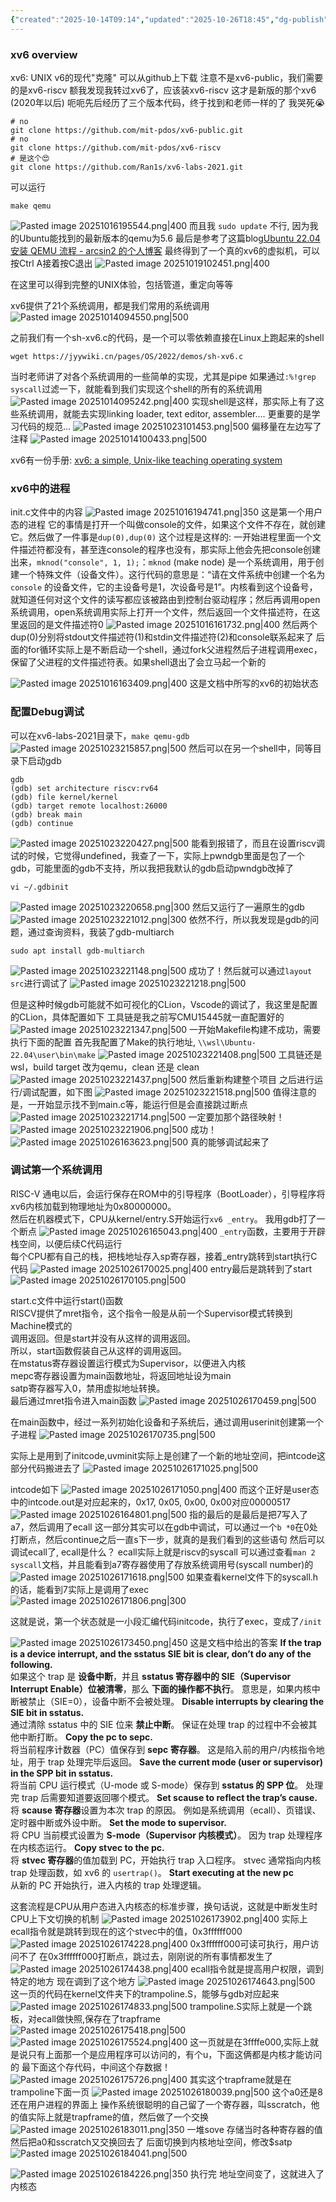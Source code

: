 ```yaml
---
{"created":"2025-10-14T09:14","updated":"2025-10-26T18:45","dg-publish":true,"permalink":"/Operating System/NJU OS Operating System Design and Implementation/Lecture 18 xv6代码导读/","dgPassFrontmatter":true,"noteIcon":""}
---
```


### xv6 overview
xv6: UNIX v6的现代"克隆"
可以从github上下载 注意不是xv6-public，我们需要的是xv6-riscv 额我发现我转过xv6了，应该装xv6-riscv 这才是新版的那个xv6 (2020年以后)
呃呃先后经历了三个版本代码，终于找到和老师一样的了 我哭死😭
```shell
# no
git clone https://github.com/mit-pdos/xv6-public.git
# no
git clone https://github.com/mit-pdos/xv6-riscv
# 是这个😍
git clone https://github.com/Ran1s/xv6-labs-2021.git
```

可以运行
```shell
make qemu
```

![Pasted image 20251016195544.png|400](/img/user/accessory/Pasted%20image%2020251016195544.png)
而且我 `sudo update` 不行, 因为我的Ubuntu能找到的最新版本的qemu为5.6
最后是参考了这篇blog[Ubuntu 22.04 安装 QEMU 流程 - arcsin2 的个人博客](https://arcsin2.cloud/2023/03/03/Ubuntu-22-04-%E5%AE%89%E8%A3%85-QEMU-%E6%B5%81%E7%A8%8B/)
最终得到了一个真的xv6的虚拟机，可以按Ctrl A接着按C退出
![Pasted image 20251019102451.png|400](/img/user/accessory/Pasted%20image%2020251019102451.png)

在这里可以得到完整的UNIX体验，包括管道，重定向等等

xv6提供了21个系统调用，都是我们常用的系统调用
![Pasted image 20251014094550.png|500](/img/user/accessory/Pasted%20image%2020251014094550.png)

之前我们有一个sh-xv6.c的代码，是一个可以零依赖直接在Linux上跑起来的shell
```shell
wget https://jyywiki.cn/pages/OS/2022/demos/sh-xv6.c
```
当时老师讲了对各个系统调用的一些简单的实现，尤其是pipe
如果通过`:%!grep syscall`过滤一下，就能看到我们实现这个shell的所有的系统调用
![Pasted image 20251014095242.png|400](/img/user/accessory/Pasted%20image%2020251014095242.png)
实现shell是这样，那实际上有了这些系统调用，就能去实现linking loader, text editor, assembler....
更重要的是学习代码的规范...
![Pasted image 20251023101453.png|500](/img/user/accessory/Pasted%20image%2020251023101453.png)
偏移量在左边写了注释
![Pasted image 20251014100433.png|500](/img/user/accessory/Pasted%20image%2020251014100433.png)

xv6有一份手册: [xv6: a simple, Unix-like teaching operating system](https://jyywiki.cn/pages/OS/manuals/xv6-riscv-rev2.pdf)

### xv6中的进程
init.c文件中的内容
![Pasted image 20251016194741.png|350](/img/user/accessory/Pasted%20image%2020251016194741.png)
这是第一个用户态的进程
它的事情是打开一个叫做console的文件，如果这个文件不存在，就创建它。然后做了一件事是`dup(0),dup(0)`
这个过程是这样的:
一开始进程里面一个文件描述符都没有，甚至连console的程序也没有，那实际上他会先把console创建出来，`mknod("console", 1, 1);`：`mknod` (make node) 是一个系统调用，用于创建一个特殊文件（设备文件）。这行代码的意思是：“请在文件系统中创建一个名为 `console` 的设备文件，它的主设备号是1，次设备号是1”。内核看到这个设备号，就知道任何对这个文件的读写都应该被路由到控制台驱动程序；然后再调用open系统调用，open系统调用实际上打开一个文件，然后返回一个文件描述符，在这里返回的是文件描述符0
![Pasted image 20251016161732.png|400](/img/user/accessory/Pasted%20image%2020251016161732.png)
然后两个dup(0)分别将stdout文件描述符(1)和stdin文件描述符(2)和console联系起来了
后面的for循环实际上是不断启动一个shell，通过fork父进程然后子进程调用exec，保留了父进程的文件描述符表。如果shell退出了会立马起一个新的

![Pasted image 20251016163409.png|400](/img/user/accessory/Pasted%20image%2020251016163409.png)
这是文档中所写的xv6的初始状态

### 配置Debug调试
可以在xv6-labs-2021目录下，`make qemu-gdb`
![Pasted image 20251023215857.png|500](/img/user/accessory/Pasted%20image%2020251023215857.png)
然后可以在另一个shell中，同等目录下启动gdb
```shell
gdb
(gdb) set architecture riscv:rv64
(gdb) file kernel/kernel
(gdb) target remote localhost:26000
(gdb) break main
(gdb) continue
```

![Pasted image 20251023220427.png|500](/img/user/accessory/Pasted%20image%2020251023220427.png)
能看到报错了，而且在设置riscv调试的时候，它觉得undefined，我查了一下，实际上pwndgb里面是包了一个gdb，可能里面的gdb不支持，所以我把我默认的gdb启动pwndgb改掉了
```shell
vi ~/.gdbinit
```
![Pasted image 20251023220658.png|300](/img/user/accessory/Pasted%20image%2020251023220658.png)
然后又运行了一遍原生的gdb
![Pasted image 20251023221012.png|300](/img/user/accessory/Pasted%20image%2020251023221012.png)
依然不行，所以我发现是gdb的问题，通过查询资料，我装了gdb-multiarch
```shell
sudo apt install gdb-multiarch
```

![Pasted image 20251023221148.png|500](/img/user/accessory/Pasted%20image%2020251023221148.png)
成功了！然后就可以通过`layout src`进行调试了
![Pasted image 20251023221218.png|500](/img/user/accessory/Pasted%20image%2020251023221218.png)

但是这种时候gdb可能就不如可视化的CLion，Vscode的调试了，我这里是配置的CLion，具体配置如下
工具链是我之前写CMU15445就一直配置好的
![Pasted image 20251023221347.png|500](/img/user/accessory/Pasted%20image%2020251023221347.png)
一开始Makefile构建不成功，需要执行下面的配置
首先我配置了Make的执行地址, `\\wsl\Ubuntu-22.04\user\bin\make`
![Pasted image 20251023221408.png|500](/img/user/accessory/Pasted%20image%2020251023221408.png)
工具链还是 wsl，build target 改为qemu，clean 还是 clean
![Pasted image 20251023221437.png|500](/img/user/accessory/Pasted%20image%2020251023221437.png)
然后重新构建整个项目
之后进行运行/调试配置，如下图
![Pasted image 20251023221518.png|500](/img/user/accessory/Pasted%20image%2020251023221518.png)
值得注意的是，一开始显示找不到main.c等，能运行但是会直接跳过断点
![Pasted image 20251023221714.png|500](/img/user/accessory/Pasted%20image%2020251023221714.png)
一定要加那个路径映射！
![Pasted image 20251023221906.png|500](/img/user/accessory/Pasted%20image%2020251023221906.png)
成功！
![Pasted image 20251026163623.png|500](/img/user/accessory/Pasted%20image%2020251026163623.png)
真的能够调试起来了
### 调试第一个系统调用
RISC-V 通电以后，会运行保存在ROM中的引导程序（BootLoader），引导程序将xv6内核加载到物理地址为0x80000000。  
然后在机器模式下，CPU从kernel/entry.S开始运行`xv6 _entry`。
我用gdb打了一个断点
![Pasted image 20251026165043.png|400](/img/user/accessory/Pasted%20image%2020251026165043.png)
`_entry`函数，主要用于开辟栈空间，以便后续C代码运行  
每个CPU都有自己的栈，把栈地址存入sp寄存器，接着_entry跳转到start执行C代码
![Pasted image 20251026170025.png|400](/img/user/accessory/Pasted%20image%2020251026170025.png)
entry最后是跳转到了start
![Pasted image 20251026170105.png|500](/img/user/accessory/Pasted%20image%2020251026170105.png)

start.c文件中运行start()函数  
RISCV提供了mret指令，这个指令一般是从前一个Supervisor模式转换到Machine模式的  
调用返回。但是start并没有从这样的调用返回。  
所以，start函数假装自己从这样的调用返回。  
在mstatus寄存器设置运行模式为Supervisor，以便进入内核  
mepc寄存器设置为main函数地址，将返回地址设为main  
satp寄存器写入0，禁用虚拟地址转换。  
最后通过mret指令进入main函数
![Pasted image 20251026170459.png|500](/img/user/accessory/Pasted%20image%2020251026170459.png)

在main函数中，经过一系列初始化设备和子系统后，通过调用userinit创建第一个子进程
![Pasted image 20251026170735.png|500](/img/user/accessory/Pasted%20image%2020251026170735.png)

实际上是用到了initcode,uvminit实际上是创建了一个新的地址空间，把intcode这部分代码搬进去了
![Pasted image 20251026171025.png|500](/img/user/accessory/Pasted%20image%2020251026171025.png)

intcode如下
![Pasted image 20251026171050.png|400](/img/user/accessory/Pasted%20image%2020251026171050.png)
而这个正好是user态中的intcode.out是对应起来的，0x17, 0x05, 0x00, 0x00对应00000517
![Pasted image 20251026164801.png|500](/img/user/accessory/Pasted%20image%2020251026164801.png)
指的最后的是最后是把7写入了a7，然后调用了ecall
这一部分其实可以在gdb中调试，可以通过一个`b *0`在0处打断点，然后continue之后一直s下一步，就真的是我们看到的这些语句
然后可以调试ecall了, ecall是什么？
ecall实际上就是riscv的syscall 可以通过查看`man 2 syscall`文档，并且能看到a7寄存器使用了存放系统调用号(syscall number)的
![Pasted image 20251026171618.png|500](/img/user/accessory/Pasted%20image%2020251026171618.png)
如果查看kernel文件下的syscall.h的话，能看到7实际上是调用了exec
![Pasted image 20251026171806.png|300](/img/user/accessory/Pasted%20image%2020251026171806.png)

这就是说，第一个状态就是一小段汇编代码initcode，执行了exec，变成了`/init`



![Pasted image 20251026173450.png|450](/img/user/accessory/Pasted%20image%2020251026173450.png)
这是文档中给出的答案
**If the trap is a device interrupt, and the sstatus SIE bit is clear, don’t do any of the following.**  
如果这个 trap 是 **设备中断**，并且 **sstatus 寄存器中的 SIE（Supervisor Interrupt Enable）位被清零**，那么 **下面的操作都不执行**。
意思是，如果内核中断被禁止（SIE=0），设备中断不会被处理。
**Disable interrupts by clearing the SIE bit in sstatus.**  
通过清除 sstatus 中的 SIE 位来 **禁止中断**。
保证在处理 trap 的过程中不会被其他中断打断。
**Copy the pc to sepc.**  
将当前程序计数器（PC）值保存到 **sepc 寄存器**。
这是陷入前的用户/内核指令地址，用于 trap 处理完毕后返回。
**Save the current mode (user or supervisor) in the SPP bit in sstatus.**  
将当前 CPU 运行模式（U-mode 或 S-mode）保存到 **sstatus 的 SPP 位**。
处理完 trap 后需要知道要返回哪个模式。
**Set scause to reflect the trap’s cause.**  
将 **scause 寄存器**设置为本次 trap 的原因。
例如是系统调用（ecall）、页错误、定时器中断或外设中断。
**Set the mode to supervisor.**  
将 CPU 当前模式设置为 **S-mode（Supervisor 内核模式）**。
因为 trap 处理程序在内核态运行。
**Copy stvec to the pc.**  
将 **stvec 寄存器**的值加载到 PC，开始执行 trap 入口程序。
stvec 通常指向内核 trap 处理函数，如 xv6 的 `usertrap()`。
**Start executing at the new pc**  
从新的 PC 开始执行，进入内核的 trap 处理逻辑。

这套流程是CPU从用户态进入内核态的标准步骤，换句话说，这就是中断发生时CPU上下文切换的机制
![Pasted image 20251026173902.png|400](/img/user/accessory/Pasted%20image%2020251026173902.png)
实际上ecall指令就是跳转到现在的这个stvec中的值，0x3ffffff000
![Pasted image 20251026174228.png|400](/img/user/accessory/Pasted%20image%2020251026174228.png)
0x3ffffff000可读可执行，用户访问不了
在0x3ffffff000打断点，跳过去，刚刚说的所有事情都发生了
![Pasted image 20251026174438.png|400](/img/user/accessory/Pasted%20image%2020251026174438.png)
ecall指令就是提高用户权限，调到特定的地方
现在调到了这个地方
![Pasted image 20251026174643.png|500](/img/user/accessory/Pasted%20image%2020251026174643.png)
这一页的代码在kernel文件夹下的trampoline.S，能够与gdb对应起来
![Pasted image 20251026174833.png|500](/img/user/accessory/Pasted%20image%2020251026174833.png)
trampoline.S实际上就是一个跳板，对ecall做快照,保存在了trapframe
![Pasted image 20251026175418.png|500](/img/user/accessory/Pasted%20image%2020251026175418.png)
![Pasted image 20251026175524.png|400](/img/user/accessory/Pasted%20image%2020251026175524.png)
这一页就是在3ffffe000,实际上就是说只有上面那一个是应用程序可以访问的，有个u，下面这俩都是内核才能访问的
最下面这个存代码，中间这个存数据！
![Pasted image 20251026175726.png|400](/img/user/accessory/Pasted%20image%2020251026175726.png)
其实这个trapframe就是在trampoline下面一页
![Pasted image 20251026180039.png|500](/img/user/accessory/Pasted%20image%2020251026180039.png)
这个a0还是8还在用户进程的界面上
操作系统很聪明的自己留了一个寄存器，叫sscratch，他的值实际上就是trapframe的值，然后做了一个交换
![Pasted image 20251026183011.png|350](/img/user/accessory/Pasted%20image%2020251026183011.png)
一堆sove 存储当时各种寄存器的值
然后把a0和sscratch又交换回去了
后面切换到内核地址空间，修改$satp
![Pasted image 20251026184041.png|500](/img/user/accessory/Pasted%20image%2020251026184041.png)

![Pasted image 20251026184226.png|350](/img/user/accessory/Pasted%20image%2020251026184226.png)
执行完 地址空间变了，这就进入了内核态
